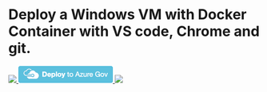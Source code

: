 # Deploy a Windows VM with Docker Container with VS code, Chrome and git.




<a href="https://portal.azure.com/#create/Microsoft.Template/uri/https%3A%2F%2Fraw.githubusercontent.com%2FAjeetChouksey%2FIaCLab%2Fmaster%2F201-VM-Docker-VSCode%2Fazuredeploy.json" target="_blank">
    <img src="http://azuredeploy.net/deploybutton.png"/>
</a>

<a href="https://portal.azure.us/#create/Microsoft.Template/uri/https%3A%2F%2Fraw.githubusercontent.com%2FAjeetChouksey%2FIaCLab%2Fmaster%2F201-VM-Docker-VSCode%2Fazuredeploy.json" target="_blank">
<img src="https://raw.githubusercontent.com/Azure/azure-quickstart-templates/master/1-CONTRIBUTION-GUIDE/images/deploytoazuregov.png"
</a>
<a href="http://armviz.io/#/?load=https%3A%2F%2Fraw.githubusercontent.com%2FAjeetChouksey%2FIaCLab%2Fmaster%2F201-VM-Docker-VSCode%2Fazuredeploy.json" target="_blank">
    <img src="http://armviz.io/visualizebutton.png"/>
</a>
